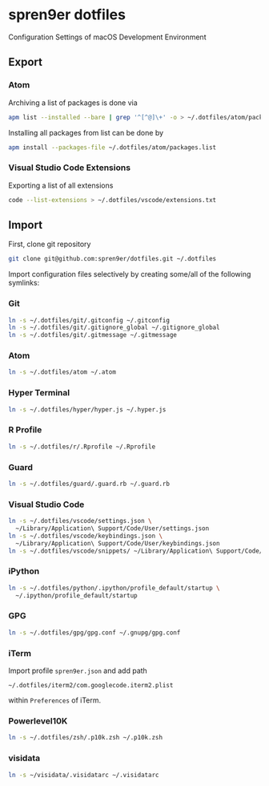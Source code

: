 # spren9er dotfiles

Configuration Settings of macOS Development Environment

## Export

### Atom

Archiving a list of packages is done via

```bash
apm list --installed --bare | grep '^[^@]\+' -o > ~/.dotfiles/atom/packages.list
```
Installing all packages from list can be done by

```bash
apm install --packages-file ~/.dotfiles/atom/packages.list
```

### Visual Studio Code Extensions

Exporting a list of all extensions

```bash
code --list-extensions > ~/.dotfiles/vscode/extensions.txt
```

## Import

First, clone git repository

```bash
git clone git@github.com:spren9er/dotfiles.git ~/.dotfiles
```

Import configuration files selectively by creating some/all of the following
symlinks:

### Git

```bash
ln -s ~/.dotfiles/git/.gitconfig ~/.gitconfig
ln -s ~/.dotfiles/git/.gitignore_global ~/.gitignore_global
ln -s ~/.dotfiles/git/.gitmessage ~/.gitmessage
```

### Atom

```bash
ln -s ~/.dotfiles/atom ~/.atom
```

### Hyper Terminal

```bash
ln -s ~/.dotfiles/hyper/hyper.js ~/.hyper.js
```

### R Profile

```bash
ln -s ~/.dotfiles/r/.Rprofile ~/.Rprofile
```

### Guard

```bash
ln -s ~/.dotfiles/guard/.guard.rb ~/.guard.rb
```

### Visual Studio Code

```bash
ln -s ~/.dotfiles/vscode/settings.json \
  ~/Library/Application\ Support/Code/User/settings.json
ln -s ~/.dotfiles/vscode/keybindings.json \
  ~/Library/Application\ Support/Code/User/keybindings.json
ln -s ~/.dotfiles/vscode/snippets/ ~/Library/Application\ Support/Code/User
```

### iPython

```bash
ln -s ~/.dotfiles/python/.ipython/profile_default/startup \
  ~/.ipython/profile_default/startup
```

### GPG

```bash
ln -s ~/.dotfiles/gpg/gpg.conf ~/.gnupg/gpg.conf
```

### iTerm

Import profile `spren9er.json` and add path

```
~/.dotfiles/iterm2/com.googlecode.iterm2.plist
```

within `Preferences` of iTerm.

### Powerlevel10K

```bash
ln -s ~/.dotfiles/zsh/.p10k.zsh ~/.p10k.zsh
```

### visidata

```bash
ln -s ~/visidata/.visidatarc ~/.visidatarc
```